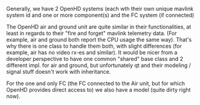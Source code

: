 Generally, we have 2 OpenHD systems (each wth their own unique mavlink system id and one or more component(s) 
and the FC system (if connected)

The OpenHD air and ground unit are quite similar in their functionalities, at least in regards to their "fire and forget" mavlink telemetry data.
(For example, air and ground both report the CPU usage the same way).
That's why there is one class to handle them both, with slight differences (for example, air has no video rx-es and similar).
It would be nicer from a developer perspective to have one common "shared" base class and 2 different impl. for air and ground,
but unfortunately qt and their modeling / signal stuff doesn't work with inheritance.

For the one and only FC (the FC connected to the Air unit, but for which OpenHD provides direct access to) we also have a model (quite dirty right now).

